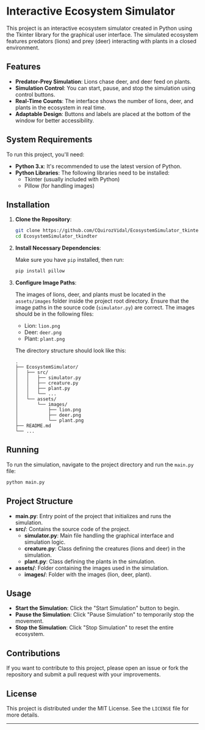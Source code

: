 # Interactive Ecosystem Simulator

This project is an interactive ecosystem simulator created in Python using the Tkinter library for the graphical user interface. The simulated ecosystem features predators (lions) and prey (deer) interacting with plants in a closed environment.

## Features

- **Predator-Prey Simulation**: Lions chase deer, and deer feed on plants.
- **Simulation Control**: You can start, pause, and stop the simulation using control buttons.
- **Real-Time Counts**: The interface shows the number of lions, deer, and plants in the ecosystem in real time.
- **Adaptable Design**: Buttons and labels are placed at the bottom of the window for better accessibility.

## System Requirements

To run this project, you'll need:

- **Python 3.x**: It's recommended to use the latest version of Python.
- **Python Libraries**: The following libraries need to be installed:
  - Tkinter (usually included with Python)
  - Pillow (for handling images)

## Installation

1. **Clone the Repository**:

    ```bash
    git clone https://github.com/CQuirozVidal/EcosystemSimulator_tkinter.git
    cd EcosystemSimulator_tkindter
    ```

2. **Install Necessary Dependencies**:

    Make sure you have `pip` installed, then run:

    ```bash
    pip install pillow
    ```

3. **Configure Image Paths**:

    The images of lions, deer, and plants must be located in the `assets/images` folder inside the project root directory. Ensure that the image paths in the source code (`simulator.py`) are correct. The images should be in the following files:

    - Lion: `lion.png`
    - Deer: `deer.png`
    - Plant: `plant.png`

    The directory structure should look like this:

    ```
    .
    ├── EcosystemSimulator/
    │   ├── src/
    │   │   ├── simulator.py
    │   │   ├── creature.py
    │   │   ├── plant.py
    │   │   └── ...
    │   └── assets/
    │       └── images/
    │           ├── lion.png
    │           ├── deer.png
    │           └── plant.png
    ├── README.md
    └── ...
    ```

## Running

To run the simulation, navigate to the project directory and run the `main.py` file:

```bash
python main.py
```

## Project Structure

- **main.py**: Entry point of the project that initializes and runs the simulation.
- **src/**: Contains the source code of the project.
  - **simulator.py**: Main file handling the graphical interface and simulation logic.
  - **creature.py**: Class defining the creatures (lions and deer) in the simulation.
  - **plant.py**: Class defining the plants in the simulation.
- **assets/**: Folder containing the images used in the simulation.
  - **images/**: Folder with the images (lion, deer, plant).

## Usage

- **Start the Simulation**: Click the "Start Simulation" button to begin.
- **Pause the Simulation**: Click "Pause Simulation" to temporarily stop the movement.
- **Stop the Simulation**: Click "Stop Simulation" to reset the entire ecosystem.

## Contributions

If you want to contribute to this project, please open an issue or fork the repository and submit a pull request with your improvements.

## License

This project is distributed under the MIT License. See the `LICENSE` file for more details.

---

